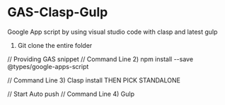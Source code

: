 # GAS-Clasp-Gulp
Google App script by using visual studio code with clasp and latest gulp

1) Git clone the entire folder

// Providing GAS snippet
// Command Line
2) npm install --save @types/google-apps-script

// Command Line
3) Clasp install
THEN PICK STANDALONE

// Start Auto push
// Command Line
4) Gulp

